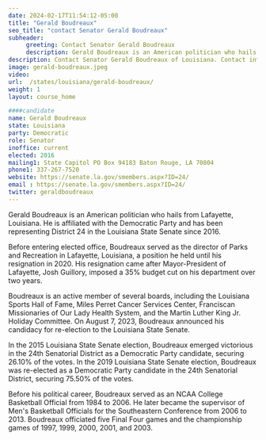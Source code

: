 ```yaml
---
date: 2024-02-17T11:54:12-05:00
title: "Gerald Boudreaux"
seo_title: "contact Senator Gerald Boudreaux"
subheader:
     greeting: Contact Senator Gerald Boudreaux
     description: Gerald Boudreaux is an American politician who hails from Lafayette, Louisiana. He is affiliated with the Democratic Party and has been representing District 24 in the Louisiana State Senate since 2016.
description: Contact Senator Gerald Boudreaux of Louisiana. Contact information for Gerald Boudreaux includes email address, phone number, and mailing address.
image: gerald-boudreaux.jpeg
video:
url:  /states/louisiana/gerald-boudreaux/
weight: 1
layout: course_home

####candidate
name: Gerald Boudreaux
state: Louisiana
party: Democratic
role: Senator
inoffice: current
elected: 2016
mailing1: State Capitol PO Box 94183 Baton Rouge, LA 70804
phone1: 337-267-7520
website: https://senate.la.gov/smembers.aspx?ID=24/
email : https://senate.la.gov/smembers.aspx?ID=24/
twitter: geraldboudreaux
---
```


Gerald Boudreaux is an American politician who hails from Lafayette, Louisiana. He is affiliated with the Democratic Party and has been representing District 24 in the Louisiana State Senate since 2016.

Before entering elected office, Boudreaux served as the director of Parks and Recreation in Lafayette, Louisiana, a position he held until his resignation in 2020. His resignation came after Mayor-President of Lafayette, Josh Guillory, imposed a 35% budget cut on his department over two years.

Boudreaux is an active member of several boards, including the Louisiana Sports Hall of Fame, Miles Perret Cancer Services Center, Franciscan Missionaries of Our Lady Health System, and the Martin Luther King Jr. Holiday Committee. On August 7, 2023, Boudreaux announced his candidacy for re-election to the Louisiana State Senate.

In the 2015 Louisiana State Senate election, Boudreaux emerged victorious in the 24th Senatorial District as a Democratic Party candidate, securing 26.10% of the votes. In the 2019 Louisiana State Senate election, Boudreaux was re-elected as a Democratic Party candidate in the 24th Senatorial District, securing 75.50% of the votes.

Before his political career, Boudreaux served as an NCAA College Basketball Official from 1984 to 2006. He later became the supervisor of Men's Basketball Officials for the Southeastern Conference from 2006 to 2013. Boudreaux officiated five Final Four games and the championship games of 1997, 1999, 2000, 2001, and 2003.
